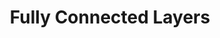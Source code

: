 ---
title: "Fully Connected Layers"

categories: ['']

tags: ['Fully', 'Connected', 'Layers']

arabic: ['طبقات الاتصال الكامل', 'الطبقات تامة الاتصال', 'الطبقة المتصلة بالكامل']

publishers: ['خوارزميات الذكاء الاصطناعي في تحليل النص العربي']

types: "word"

slug: ""
---